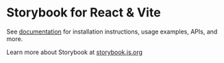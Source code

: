 # Storybook for React & Vite

See [documentation](https://storybook.js.org/docs/get-started/frameworks/react-vite?renderer=react&utm_source=readme) for installation instructions, usage examples, APIs, and more.

Learn more about Storybook at [storybook.js.org](https://storybook.js.org/?utm_source=readme)

